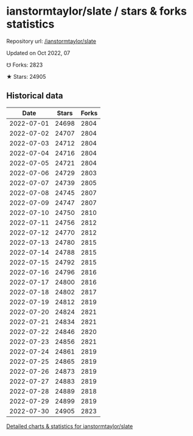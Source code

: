 # ianstormtaylor/slate / stars & forks statistics

Repository url: [/ianstormtaylor/slate](https://github.com/ianstormtaylor/slate)

Updated on Oct 2022, 07

☋ Forks: 2823

★ Stars: 24905

## Historical data
| Date | Stars | Forks |
|------|-------|-------|
| 2022-07-01 | 24698 | 2804 | 
| 2022-07-02 | 24707 | 2804 | 
| 2022-07-03 | 24712 | 2804 | 
| 2022-07-04 | 24716 | 2804 | 
| 2022-07-05 | 24721 | 2804 | 
| 2022-07-06 | 24729 | 2803 | 
| 2022-07-07 | 24739 | 2805 | 
| 2022-07-08 | 24745 | 2807 | 
| 2022-07-09 | 24747 | 2807 | 
| 2022-07-10 | 24750 | 2810 | 
| 2022-07-11 | 24756 | 2812 | 
| 2022-07-12 | 24770 | 2812 | 
| 2022-07-13 | 24780 | 2815 | 
| 2022-07-14 | 24788 | 2815 | 
| 2022-07-15 | 24792 | 2815 | 
| 2022-07-16 | 24796 | 2816 | 
| 2022-07-17 | 24800 | 2816 | 
| 2022-07-18 | 24802 | 2817 | 
| 2022-07-19 | 24812 | 2819 | 
| 2022-07-20 | 24824 | 2821 | 
| 2022-07-21 | 24834 | 2821 | 
| 2022-07-22 | 24846 | 2820 | 
| 2022-07-23 | 24856 | 2821 | 
| 2022-07-24 | 24861 | 2819 | 
| 2022-07-25 | 24865 | 2819 | 
| 2022-07-26 | 24873 | 2819 | 
| 2022-07-27 | 24883 | 2819 | 
| 2022-07-28 | 24889 | 2818 | 
| 2022-07-29 | 24899 | 2819 | 
| 2022-07-30 | 24905 | 2823 | 


[Detailed charts & statistics for ianstormtaylor/slate](https://reviewgithub.com/rep/ianstormtaylor/slate)
